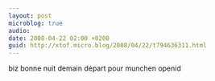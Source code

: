 ```yaml
---
layout: post
microblog: true
audio: 
date: 2008-04-22 02:00 +0200
guid: http://xtof.micro.blog/2008/04/22/t794636311.html
---
```

biz bonne nuit demain départ pour munchen openid
